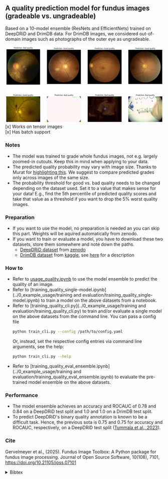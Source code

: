 ## A quality prediction model for fundus images (gradeable vs. ungradeable)
Based on a 10-model ensemble (ResNets and EfficientNets) trained on DeepDRiD and DrimDB data. For DrimDB images, we considered out-of-domain images such as photographs of the outer eye as ungradeable.

<img src="../fundus_image_toolbox/quality_prediction/ex.png" alt="Example image" width="800"/>

<br>
[x] Works on tensor images <br>
[x] Has batch support

### Notes
- The model was trained to grade whole fundus images, not e.g. largely zoomed-in cutouts. Keep this in mind when applying to your data.
- The predicted quality probability may vary with image size. Thanks to Murat for [highlighting this](https://github.com/berenslab/fundus_image_toolbox/issues/20#issuecomment-2895195087). We suggest to compare predicted grades only across images of the same size.
- The probability threshold for good vs. bad quality needs to be changed depending on the dataset used. Set it to a value that makes sense for your data! E.g., find the 5th percentile of predicted quality scores and take that value as a threshold if you want to drop the 5% worst quality images.

### Preparation
- If you want to use the model, no preparation is needed an you can skip this part. Weights will be aquired automatically from zenodo.
- If you want to train or evaluate a model, you have to download these two datasets, store them somewhere and note down the paths.
    - [DeepDRiD dataset](https://doi.org/10.1016/j.patter.2022.100512) from [zenodo](https://zenodo.org/records/8248825)
    - [DrimDB dataset](https://doi.org/10.1117/1.jbo.19.4.046006) from [kaggle](https://www.kaggle.com/datasets/subhajournal/drimdb-diabetic-retinopathy-images-database?resource=download), see [here](https://academictorrents.com/details/99811ba62918f8e73791d21be29dcc372d660305) for a description

### How to
- Refer to [usage_quality.ipynb](../0_example_usage/usage_quality.ipynb) to use the model ensemble to predict the quality of an image.
- Refer to [training_quality_single-model.ipynb](../0_example_usage/training and evaluation/training_quality_single-model.ipynb) to train a model on the above datasets from a notebook.
- Refer to [training_quality_cli.py](../0_example_usage/training and evaluation/training_quality_cli.py) to train and/or evaluate a single model on the above datasets from the command line.
    You can pass a config file
    ```bash
    python train_cli.py --config /path/to/config.yaml
    ```
    Or, instead, set the respective config entries via command line arguments, see the help:
    ```bash
    python train_cli.py --help
    ```
- Refer to [training_quality_eval_ensemble.ipynb](../0_example_usage/training and evaluation/training_quality_eval_ensemble.ipynb) to evaluate the pre-trained model ensemble on the above datasets.

### Performance
- The model ensemble achieves an accuracy and ROCAUC of 0.78 and 0.84 on a DeepDRiD test split and 1.0 and 1.0 on a DrimDB test split.
- To predict DeepDRiD's binary quality annotation is known to be a difficult task. Hence, the previous sota is 0.75 and 0.75 for accuracy and ROCAUC, respectively, on a DeepDRiD test split ([Tummala et al., 2023](https://doi.org/10.3390/diagnostics13040622)).

### Cite

Gervelmeyer et al., (2025). Fundus Image Toolbox: A Python package for fundus image processing. Journal of Open Source Software, 10(108), 7101, https://doi.org/10.21105/joss.07101

<details>
<summary>Bibtex</summary>

```bibtex
@article{Gervelmeyer2025-fit,
  title     = "Fundus Image Toolbox: A Python package for fundus image processing",
  author    = "Gervelmeyer, Julius and M{\"u}ller, Sarah and Huang, Ziwei and Berens, Philipp",
  journal   = "Journal of Open Source Software",
  publisher = "The Open Journal",
  volume    =  10,
  number    =  108,
  pages     = "7101",
  month     =  apr,
  year      =  2025,
  doi       = "https://doi.org/10.21105/joss.07101",
  }
```

</details>
<br>
